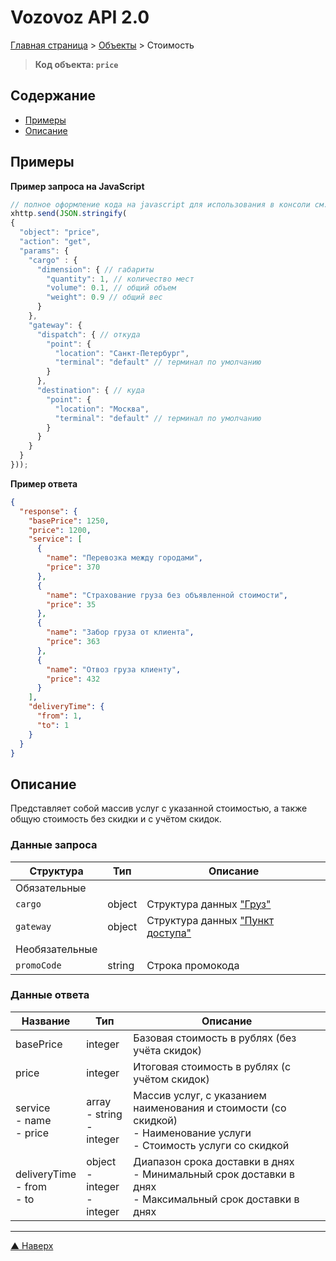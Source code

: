# <a name="up"/>Vozovoz API 2.0

[Главная страница](/README.md) > [Объекты](index.md) > Стоимость


> **Код объекта: `price`**


## Содержание

* [Примеры](#example)
* [Описание](#description)


## <a name="example"/>Примеры

**Пример запроса на JavaScript**
```javascript
// полное оформление кода на javascript для использования в консоли см. в разделе "Быстрый старт"
xhttp.send(JSON.stringify(
{
  "object": "price",
  "action": "get",
  "params": {
    "cargo" : {
      "dimension": { // габариты
        "quantity": 1, // количество мест
        "volume": 0.1, // общий объем
        "weight": 0.9 // общий вес
      }
    },
    "gateway": {
      "dispatch": { // откуда
        "point": {
          "location": "Санкт-Петербург",
          "terminal": "default" // терминал по умолчанию
        }
      },
      "destination": { // куда
        "point": {
          "location": "Москва",
          "terminal": "default" // терминал по умолчанию
        }
      }
    }
  }
}));
```

**Пример ответа**
```json
{
  "response": {
    "basePrice": 1250,
    "price": 1200,
    "service": [
      {
        "name": "Перевозка между городами",
        "price": 370
      },
      {
        "name": "Страхование груза без объявленной стоимости",
        "price": 35
      },
      {
        "name": "Забор груза от клиента",
        "price": 363
      },
      {
        "name": "Отвоз груза клиенту",
        "price": 432
      }
    ],
    "deliveryTime": {
      "from": 1,
      "to": 1
    }
  }
}
```


## <a name="description"/>Описание
Представляет собой массив услуг с указанной стоимостью, а также общую стоимость без скидки и с учётом скидок.


### Данные запроса

| Структура     | Тип | Описание |
| ---------     | --- | -------- |
| Обязательные
| `cargo`       | object | Структура данных ["Груз"](../structure/cargo.md) |
| `gateway`     | object | Структура данных ["Пункт доступа"](../structure/gateway.md) |
| Необязательные
| `promoCode`   | string | Строка промокода |


### Данные ответа

| Название      | Тип | Описание |
| --------      | --- | -------- |
| basePrice     | integer | Базовая стоимость в рублях (без учёта скидок) |
| price         | integer | Итоговая стоимость в рублях (с учётом скидок) |
| service<br/>- name</br>- price | array<br/>- string<br/>- integer | Массив услуг, с указанием наименования и стоимости (со скидкой)<br/>- Наименование услуги<br/>- Стоимость услуги со скидкой |
| deliveryTime<br/>- from<br/>- to  | object<br/>- integer<br/>- integer | Диапазон срока доставки в днях<br/>- Минимальный срок доставки в днях<br/>- Максимальный срок доставки в днях |


***
[▲ Наверх](#up)